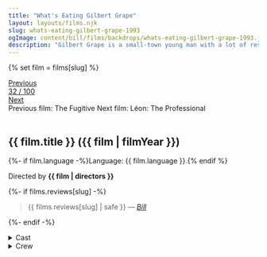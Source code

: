 ```yaml
---
title: "What's Eating Gilbert Grape"
layout: layouts/films.njk
slug: whats-eating-gilbert-grape-1993
ogImage: content/bill/films/backdrops/whats-eating-gilbert-grape-1993.jpg
description: "Gilbert Grape is a small-town young man with a lot of responsibility. Chief among his concerns are his mother, who is so overweight that she can't leave the house, and his mentally impaired younger brother, Arnie, who has a knack for finding trouble. Settled into a job at a grocery store and an ongoing affair with local woman Betty Carver, Gilbert finally has his life shaken up by the free-spirited Becky."
---
```


{% set film = films[slug] %}

<nav class="films">
  <div class="prev">
    <a href="../the-fugitive-1993"><i class="fa-solid fa-chevron-left fa-xs"></i> Previous</a>
  </div>
  <div>
    <a class="simple" href="../">32 / 100</a>
  </div>
  <div class="next">
    <a href="../lon-the-professional-1994">Next <i class="fa-solid fa-chevron-right fa-xs"></i></a>
  </div>
  <div class="hint">
    <span class="prev-hint">
      <span class="sr-only">Previous film:</span>
      The Fugitive
    </span>
    <span class="next-hint">
      <span class="sr-only">Next film:</span>
      Léon: The Professional
    </span>
  </div>
</nav>

<article class="film slug-whats-eating-gilbert-grape-1993">
  <div class="backdrop-and-poster">
    <img class="poster" src="../films/posters/{{ slug }}.jpg" alt="">
    <img class="backdrop" src="../films/backdrops/{{ slug }}.jpg" alt="">
  </div>

  <h1>{{ film.title }} ({{ film | filmYear }})</h1>

  <p>
    {%- if film.language -%}Language: {{ film.language }}.{% endif %}
    
  </p>

  <p class="director">
    Directed by <strong>{{ film | directors }}</strong>
  </p>

  {%- if films.reviews[slug] -%}
    <blockquote> 
      {{ films.reviews[slug] | safe }} <em>—&nbsp;<a href="/bill">Bill</a></em>
    </blockquote> 
  {%- endif -%}

  <section class="film-detail">
    <div>
      <details>
        <summary>
          <i class="fa-solid fa-masks-theater"></i>
          Cast
        </summary>
        <ul>
          {%- for cast in film.credits.cast -%}
            <li>
              {{ cast.name }} as <em>{{ cast.character }}</em>
            </li>
          {%- endfor -%}
        </ul>
      </details>
      <details>
        <summary>
          <i class="fa-solid fa-clapperboard"></i>
          Crew
        </summary>
        <ul>
          {%- for crew in film.credits.crew -%}
            <li>
              {{ crew.name }} &mdash; <em>{{ crew.job }}</em>
            </li>
          {%- endfor -%}
        </ul>
      </details>
    </div>
  </section>
</article>
